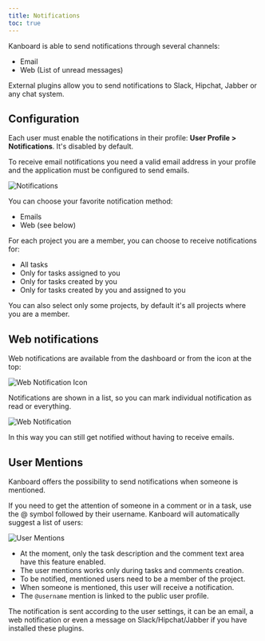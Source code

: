 ```yaml
---
title: Notifications
toc: true
---
```


Kanboard is able to send notifications through several channels:

- Email
- Web (List of unread messages)

External plugins allow you to send notifications to Slack, Hipchat,
Jabber or any chat system.

Configuration
-------------

Each user must enable the notifications in their profile: **User Profile > Notifications**. It's disabled by default.

To receive email notifications you need a valid email address in your profile and the application must be configured to send emails.

![Notifications](/images/v1/notifications.png)

You can choose your favorite notification method:

- Emails
- Web (see below)

For each project you are a member, you can choose to receive notifications for:

- All tasks
- Only for tasks assigned to you
- Only for tasks created by you
- Only for tasks created by you and assigned to you

You can also select only some projects, by default it's all projects where you are a member.

Web notifications
-----------------

Web notifications are available from the dashboard or from the icon at the top:

![Web Notification Icon](/images/v1/web-notifications-icon.png)

Notifications are shown in a list, so you can mark individual notification as read or everything.

![Web Notification](/images/v1/web-notifications.png)

In this way you can still get notified without having to receive emails.

User Mentions
-------------

Kanboard offers the possibility to send notifications when someone is
mentioned.

If you need to get the attention of someone in a comment or in a task,
use the @ symbol followed by their username. Kanboard will automatically
suggest a list of users:

![User Mentions](/images/v1/user-mentions.png)

- At the moment, only the task description and the comment text area have this feature enabled.
- The user mentions works only during tasks and comments creation.
- To be notified, mentioned users need to be a member of the project.
- When someone is mentioned, this user will receive a notification.
- The `@username` mention is linked to the public user profile.

The notification is sent according to the user settings, it can be an email, a web notification or even a message on Slack/Hipchat/Jabber if you have installed these plugins.
